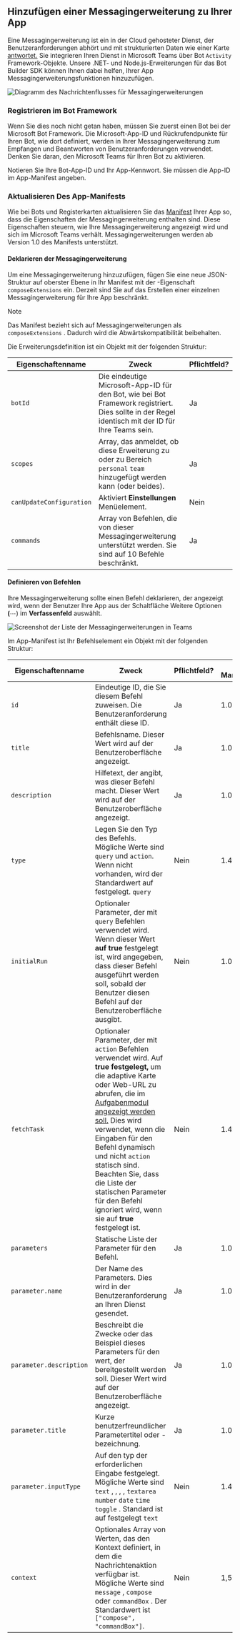 ## <a name="add-a-messaging-extension-to-your-app"></a>Hinzufügen einer Messagingerweiterung zu Ihrer App

Eine Messagingerweiterung ist ein in der Cloud gehosteter Dienst, der Benutzeranforderungen abhört und mit strukturierten Daten wie einer Karte [antwortet.](~/task-modules-and-cards/what-are-cards.md) Sie integrieren Ihren Dienst in Microsoft Teams über Bot `Activity` Framework-Objekte. Unsere .NET- und Node.js-Erweiterungen für das Bot Builder SDK können Ihnen dabei helfen, Ihrer App Messagingerweiterungsfunktionen hinzuzufügen.

![Diagramm des Nachrichtenflusses für Messagingerweiterungen](~/assets/images/compose-extensions/ceflow.png)

### <a name="register-in-the-bot-framework"></a>Registrieren im Bot Framework

Wenn Sie dies noch nicht getan haben, müssen Sie zuerst einen Bot bei der Microsoft Bot Framework. Die Microsoft-App-ID und Rückrufendpunkte für Ihren Bot, wie dort definiert, werden in Ihrer Messagingerweiterung zum Empfangen und Beantworten von Benutzeranforderungen verwendet. Denken Sie daran, den Microsoft Teams für Ihren Bot zu aktivieren.

Notieren Sie Ihre Bot-App-ID und Ihr App-Kennwort. Sie müssen die App-ID im App-Manifest angeben.

### <a name="update-your-app-manifest"></a>Aktualisieren Des App-Manifests

Wie bei Bots und Registerkarten aktualisieren Sie das [Manifest](~/resources/schema/manifest-schema.md#composeextensions) Ihrer App so, dass die Eigenschaften der Messagingerweiterung enthalten sind. Diese Eigenschaften steuern, wie Ihre Messagingerweiterung angezeigt wird und sich im Microsoft Teams verhält. Messagingerweiterungen werden ab Version 1.0 des Manifests unterstützt.

#### <a name="declare-your-messaging-extension"></a>Deklarieren der Messagingerweiterung

Um eine Messagingerweiterung hinzuzufügen, fügen Sie eine neue JSON-Struktur auf oberster Ebene in Ihr Manifest mit der -Eigenschaft `composeExtensions` ein. Derzeit sind Sie auf das Erstellen einer einzelnen Messagingerweiterung für Ihre App beschränkt.

> [!NOTE]
> Das Manifest bezieht sich auf Messagingerweiterungen als `composeExtensions` . Dadurch wird die Abwärtskompatibilität beibehalten.

Die Erweiterungsdefinition ist ein Objekt mit der folgenden Struktur:

| Eigenschaftenname | Zweck | Pflichtfeld? |
|---|---|---|
| `botId` | Die eindeutige Microsoft-App-ID für den Bot, wie bei Bot Framework registriert. Dies sollte in der Regel identisch mit der ID für Ihre Teams sein. | Ja |
| `scopes` | Array, das anmeldet, ob diese Erweiterung zu oder zu Bereich `personal` `team` hinzugefügt werden kann (oder beides). | Ja |
| `canUpdateConfiguration` | Aktiviert **Einstellungen** Menüelement. | Nein |
| `commands` | Array von Befehlen, die von dieser Messagingerweiterung unterstützt werden. Sie sind auf 10 Befehle beschränkt. | Ja |

#### <a name="define-commands"></a>Definieren von Befehlen

Ihre Messagingerweiterung sollte einen Befehl deklarieren, der angezeigt wird, wenn der Benutzer Ihre App aus der Schaltfläche Weitere Optionen **(**&#8943;) im **Verfassenfeld** auswählt.

![Screenshot der Liste der Messagingerweiterungen in Teams](~/assets/images/compose-extensions/compose-extension-list.png)

Im App-Manifest ist Ihr Befehlselement ein Objekt mit der folgenden Struktur:

| Eigenschaftenname | Zweck | Pflichtfeld? | Minimale Manifestversion |
|---|---|---|---|
| `id` | Eindeutige ID, die Sie diesem Befehl zuweisen. Die Benutzeranforderung enthält diese ID. | Ja | 1.0 |
| `title` | Befehlsname. Dieser Wert wird auf der Benutzeroberfläche angezeigt. | Ja | 1.0 |
| `description` | Hilfetext, der angibt, was dieser Befehl macht. Dieser Wert wird auf der Benutzeroberfläche angezeigt. | Ja | 1.0 |
| `type` | Legen Sie den Typ des Befehls. Mögliche Werte sind `query` und `action`. Wenn nicht vorhanden, wird der Standardwert auf festgelegt. `query` | Nein | 1.4 |
| `initialRun` | Optionaler Parameter, der mit `query` Befehlen verwendet wird. Wenn dieser Wert **auf true** festgelegt ist, wird angegeben, dass dieser Befehl ausgeführt werden soll, sobald der Benutzer diesen Befehl auf der Benutzeroberfläche ausgibt. | Nein | 1.0 |
| `fetchTask` | Optionaler Parameter, der mit `action` Befehlen verwendet wird. Auf **true festgelegt,** um die adaptive Karte oder Web-URL zu abrufen, die im [Aufgabenmodul angezeigt werden soll.](~/task-modules-and-cards/what-are-task-modules.md) Dies wird verwendet, wenn die Eingaben für den Befehl dynamisch und nicht `action` statisch sind. Beachten Sie, dass die Liste der statischen Parameter für den Befehl ignoriert wird, wenn sie auf **true** festgelegt ist. | Nein | 1.4 |
| `parameters` | Statische Liste der Parameter für den Befehl. | Ja | 1.0 |
| `parameter.name` | Der Name des Parameters. Dies wird in der Benutzeranforderung an Ihren Dienst gesendet. | Ja | 1.0 |
| `parameter.description` | Beschreibt die Zwecke oder das Beispiel dieses Parameters für den wert, der bereitgestellt werden soll. Dieser Wert wird auf der Benutzeroberfläche angezeigt. | Ja | 1.0 |
| `parameter.title` | Kurze benutzerfreundlicher Parametertitel oder -bezeichnung. | Ja | 1.0 |
| `parameter.inputType` | Auf den typ der erforderlichen Eingabe festgelegt. Mögliche Werte sind `text` , , , , `textarea` `number` `date` `time` `toggle` . Standard ist auf festgelegt `text` | Nein | 1.4 |
| `context` | Optionales Array von Werten, das den Kontext definiert, in dem die Nachrichtenaktion verfügbar ist. Mögliche Werte sind `message` , `compose` oder `commandBox` . Der Standardwert ist `["compose", "commandBox"]`. | Nein | 1,5 |
